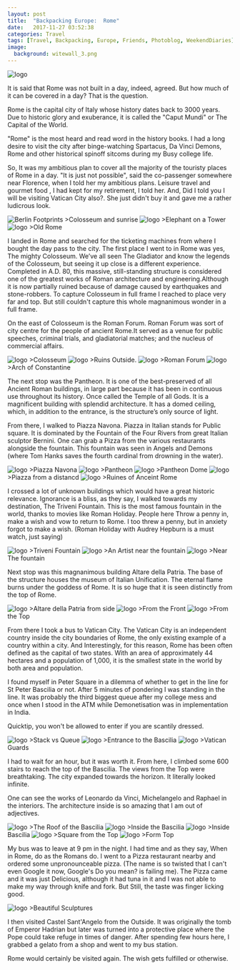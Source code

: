 ```yaml
---
layout: post
title:  "Backpacking Europe:  Rome"
date:   2017-11-27 03:52:38
categories: Travel
tags: [Travel, Backpacking, Europe, Friends, Photoblog, WeekendDiaries]
image:
  background: witewall_3.png
---
```


<img src="https://i.imgur.com/AA2Xmuo.jpg" alt="logo">

It is said that Rome was not built in a day, indeed, agreed. But how much of it can be covered in a day? That is the question.

Rome is the capital city of Italy whose history dates back to 3000 years. Due to historic glory and exuberance, it is called the "Caput Mundi"  or The Capital of the World.

"Rome" is the most heard and read word in the history books. I had a long desire to visit the city after binge-watching Spartacus, Da Vinci Demons, Rome and other historical spinoff sitcoms during my Busy college life.

So, It was my ambitious plan to cover all the majority of the touristy places of Rome in a day. "It is just not possible", said the co-passenger somewhere near Florence, when I told her my ambitious plans. Leisure travel and gourmet food , I had kept for my retirement, I told her. And, Did I told you I will be visiting Vatican City also?. She just didn't buy it and gave me a rather ludicrous look.

<img src="https://i.imgur.com/LI0HVnQ.png" alt="Berlin Footprints">
>Colosseum and sunrise

<img src="https://i.imgur.com/436ETHE.jpg" alt="logo">
>Elephant on a Tower

<img src="https://i.imgur.com/kG5FlBw.jpg" alt="logo">
>Old Rome

I landed in Rome and searched for the ticketing machines from where I bought the day pass to the city. The first place I went to in Rome was yes, The mighty Colosseum. 
We’ve all seen The Gladiator and know the legends of the Colosseum, but seeing it up close is a different experience. Completed in A.D. 80, this massive, still-standing structure is considered one of the greatest works of Roman architecture and engineering.Although it is now partially ruined because of damage caused by earthquakes and stone-robbers. 
To capture Colosseum in full frame I reached to place very far and top. But still couldn't capture this whole magnanimous wonder in a full frame.

On the east of Colosseum is the Roman Forum. Roman Forum was sort of city centre for the people of ancient Rome.It served as a venue for public speeches, criminal trials, and gladiatorial matches; and the nucleus of commercial affairs. 

<img src="https://i.imgur.com/x4yywVW.jpg" alt="logo">
>Colosseum 

<img src="https://i.imgur.com/PyVzvje.jpg" alt="logo">
>Ruins Outside.


<img src="https://i.imgur.com/XHbneO5.jpg" alt="logo">
>Roman Forum

<img src="https://i.imgur.com/FoqDor6.jpg" alt="logo">
>Arch of Constantine

The next stop was the Pantheon. It is one of the best-preserved of all Ancient Roman buildings, in large part because it has been in continuous use throughout its history. Once called the Temple of all Gods. It is a magnificent building with splendid architecture. It has a domed ceiling, which, in addition to the entrance, is the structure’s only source of light.

From there, I walked to Piazza  Navona. Piazza in Italian stands for Public square. It is dominated by the Fountain of the Four Rivers from great Italian sculptor Bernini. One can grab a Pizza from the various restaurants alongside the fountain. This fountain was seen in Angels and Demons (where Tom Hanks saves the fourth cardinal from drowning in the water).

<img src="https://i.imgur.com/hWmoWAJ.jpg" alt="logo">
>Piazza  Navona

<img src="https://i.imgur.com/5ScMdI8.jpg" alt="logo">
>Pantheon

<img src="https://i.imgur.com/VmuEZNB.jpg" alt="logo">
>Pantheon Dome

<img src="https://i.imgur.com/bWgoAlB.jpg" alt="logo">
>Piazza from a distancd

<img src="https://i.imgur.com/u2SydNh.jpg" alt="logo">
>Ruines of Anceint Rome

I crossed a lot of unknown buildings which would have a great historic relevance. Ignorance is a bliss, as they say, I walked towards my destination, The Triveni Fountain. This is the most famous fountain in the world, thanks to movies like Roman Holiday. People here Throw a penny in, make a wish and vow to return to Rome. I too threw a penny, but in anxiety forgot to make a wish. (Roman Holiday with Audrey Hepburn is a must watch, just saying)

<img src="https://i.imgur.com/TmhaqFx.jpg" alt="logo">
>Triveni Fountain

<img src="https://i.imgur.com/2tRgk2T.jpg" alt="logo">
>An Artist near the fountain

<img src="https://i.imgur.com/Qh1wLj1.jpg" alt="logo">
>Near The fountain

Next stop was this magnanimous building Altare della Patria. The base of the structure houses the museum of Italian Unification. The eternal flame burns under the goddess of Rome. It is so huge that it is seen distinctly from the top of Rome.

<img src="https://i.imgur.com/Q9itB16.jpg" alt="logo">
>Altare della Patria from side

<img src="https://i.imgur.com/4brVf6r.jpg" alt="logo">
>From the Front

<img src="https://i.imgur.com/iHBC4TQ.jpg" alt="logo">
>From the Top

From there I took a bus to Vatican City.  The Vatican City is an independent country inside the city boundaries of Rome, the only existing example of a country within a city. And Interestingly, for this reason, Rome has been often defined as the capital of two states. With an area of approximately 44 hectares and a population of 1,000, it is the smallest state in the world by both area and population.

I found myself in Peter Square in a dilemma of whether to get in the line for St Peter Bascilia or not. After 5 minutes of pondering I was standing in the line. It was probably the third biggest queue after my college mess and once when I stood in the ATM while Demonetisation was in implementation in India.

Quicktip, you won't be allowed to enter if you are scantily dressed. 

<img src="https://i.imgur.com/DAiJiLk.jpg" alt="logo">
>Stack vs Queue

<img src="https://i.imgur.com/4ap93E9.jpg" alt="logo">
>Entrance to the Bascilia

<img src="https://i.imgur.com/EqR2GZz.jpg" alt="logo">
>Vatican Guards

I had to wait for an hour, but it was worth it. From here, I climbed some 600 stairs to reach the top of the Bascilia. The views from the Top were breathtaking. The city expanded towards the horizon. It literally looked infinite.

One can see the works of Leonardo da Vinci, Michelangelo and Raphael in the interiors. The architecture inside is so amazing that I am out of adjectives.

<img src="https://i.imgur.com/VJbPoRX.jpg" alt="logo">
>The Roof of the Bascilia

<img src="https://i.imgur.com/oLHqfQE.jpg" alt="logo">
>Inside the Bascilia

<img src="https://i.imgur.com/ykoFCvJ.jpg" alt="logo">
>Inside Bascilia

<img src="https://i.imgur.com/RXgRSAl.jpg" alt="logo">
>Square from the Top

<img src="https://i.imgur.com/xyKWvIi.jpg" alt="logo">
>Form Top

My bus was to leave at 9 pm in the night. I had time and as they say, When in Rome, do as the Romans do. I went to a Pizza restaurant nearby and ordered some unpronounceable pizza. (The name is so twisted that I can't even Google it now, Google's Do you mean? is failing me). 
The Pizza came and it was just Delicious, although it had tuna in it and I was not able to make my way through knife and fork. But Still, the taste was finger licking good. 

<img src="https://i.imgur.com/u2U5fHd.jpg" alt="logo">
>Beautiful Sculptures

I then visited Castel Sant'Angelo from the Outside. It was originally the tomb of Emperor Hadrian but later was turned into a protective place where the Pope could take refuge in times of danger. After spending few hours here, I grabbed a gelato from a shop and went to my bus station. 

Rome would certainly be visited again. The wish gets fulfilled or otherwise.
